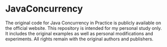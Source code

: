 # JavaConcurrency
The original code for Java Concurrency in Practice is publicly available on the official website. This repository is intended for my personal study only. It includes the original examples as well as personal modifications and experiments. All rights remain with the original authors and publishers.

